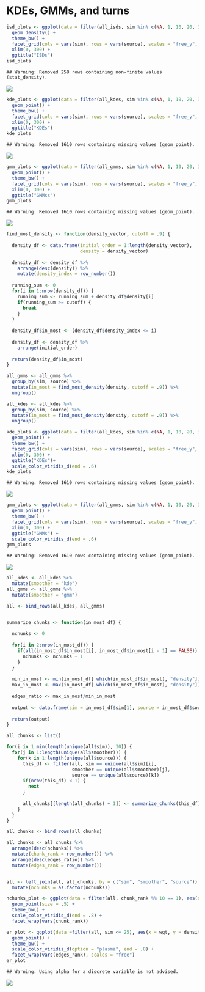 KDEs, GMMs, and turns
================

``` r
isd_plots <- ggplot(data = filter(all_isds, sim %in% c(NA, 1, 10, 20, 30, 40, 50, 60, 70, 80, 90)), aes(x = wgt)) +
  geom_density() +
  theme_bw() +
  facet_grid(cols = vars(sim), rows = vars(source), scales = "free_y", drop = T) +
  xlim(0, 300) +
  ggtitle("ISDs")
isd_plots
```

    ## Warning: Removed 258 rows containing non-finite values (stat_density).

![](turns_etc_files/figure-markdown_github/isd%20plots-1.png)

``` r
kde_plots <- ggplot(data = filter(all_kdes, sim %in% c(NA, 1, 10, 20, 30, 40, 50, 60, 70, 80, 90)), aes(x = wgt, y = density)) +
  geom_point() +
  theme_bw() +
  facet_grid(cols = vars(sim), rows = vars(source), scales = "free_y", drop = T) +
  xlim(0, 300) +
  ggtitle("KDEs")
kde_plots
```

    ## Warning: Removed 1610 rows containing missing values (geom_point).

![](turns_etc_files/figure-markdown_github/kde%20plots-1.png)

``` r
gmm_plots <- ggplot(data = filter(all_gmms, sim %in% c(NA, 1, 10, 20, 30, 40, 50, 60, 70, 80, 90)), aes(x = wgt, y = density)) +
  geom_point() +
  theme_bw() +
  facet_grid(cols = vars(sim), rows = vars(source), scales = "free_y", drop = T) +
  xlim(0, 300) +
  ggtitle("GMMss")
gmm_plots
```

    ## Warning: Removed 1610 rows containing missing values (geom_point).

![](turns_etc_files/figure-markdown_github/gmm%20plots-1.png)

``` r
find_most_density <- function(density_vector, cutoff = .9) {
  
  density_df <- data.frame(initial_order = 1:length(density_vector),
                           density = density_vector)
  
  density_df <- density_df %>%
    arrange(desc(density)) %>%
    mutate(density_index = row_number())
  
  running_sum <- 0
  for(i in 1:nrow(density_df)) {
    running_sum <- running_sum + density_df$density[i]
    if(running_sum >= cutoff) {
      break
    }
  }
  
  density_df$in_most <- (density_df$density_index <= i)
  
  density_df <- density_df %>%
    arrange(initial_order)
  
  return(density_df$in_most)
}

all_gmms <- all_gmms %>%
  group_by(sim, source) %>%
  mutate(in_most = find_most_density(density, cutoff = .9)) %>%
  ungroup()

all_kdes <- all_kdes %>%
  group_by(sim, source) %>%
  mutate(in_most = find_most_density(density, cutoff = .9)) %>%
  ungroup()
```

``` r
kde_plots <- ggplot(data = filter(all_kdes, sim %in% c(NA, 1, 10, 20, 30, 40, 50, 60, 70, 80, 90)), aes(x = wgt, y = density, color = in_most)) +
  geom_point() +
  theme_bw() +
  facet_grid(cols = vars(sim), rows = vars(source), scales = "free_y", drop = T) +
  xlim(0, 300) +
  ggtitle("KDEs")+
  scale_color_viridis_d(end = .6)
kde_plots
```

    ## Warning: Removed 1610 rows containing missing values (geom_point).

![](turns_etc_files/figure-markdown_github/kde%20plots%202-1.png)

``` r
gmm_plots <- ggplot(data = filter(all_gmms, sim %in% c(NA, 1, 10, 20, 30, 40, 50, 60, 70, 80, 90)), aes(x = wgt, y = density, color = in_most)) +
  geom_point() +
  theme_bw() +
  facet_grid(cols = vars(sim), rows = vars(source), scales = "free_y", drop = T) +
  xlim(0, 300) +
  ggtitle("GMMs") +
  scale_color_viridis_d(end = .6)
gmm_plots
```

    ## Warning: Removed 1610 rows containing missing values (geom_point).

![](turns_etc_files/figure-markdown_github/gmm%20plots%202-1.png)

``` r
all_kdes <- all_kdes %>%
  mutate(smoother = "kde") 
all_gmms <- all_gmms %>% 
  mutate(smoother = "gmm")

all <- bind_rows(all_kdes, all_gmms)


summarize_chunks <- function(in_most_df) {
  
  nchunks <- 0
  
  for(i in 2:nrow(in_most_df)) {
    if(all(in_most_df$in_most[i], in_most_df$in_most[i - 1] == FALSE)) {
      nchunks <- nchunks + 1
    }
  }
  
  min_in_most <- min(in_most_df[ which(in_most_df$in_most), "density"])
  max_in_most <- max(in_most_df[ which(in_most_df$in_most), "density"])
  
  edges_ratio <- max_in_most/min_in_most
  
  output <- data.frame(sim = in_most_df$sim[1], source = in_most_df$source[1], smoother = in_most_df$smoother[1], nchunks = nchunks, edges_ratio = edges_ratio, stringsAsFactors = F)
  
  return(output)
}

all_chunks <- list() 

for(i in 1:min(length(unique(all$sim)), 30)) {
  for(j in 1:length(unique(all$smoother))) {
    for(k in 1:length(unique(all$source))) {
      this_df <- filter(all, sim == unique(all$sim)[i],
                        smoother == unique(all$smoother)[j],
                        source == unique(all$source)[k])
      if(nrow(this_df) < 1) {
        next
      }
      
      all_chunks[[length(all_chunks) + 1]] <- summarize_chunks(this_df)
    }
  }
}

all_chunks <- bind_rows(all_chunks)

all_chunks <- all_chunks %>%
  arrange(desc(nchunks)) %>%
  mutate(chunk_rank = row_number()) %>%
  arrange(desc(edges_ratio)) %>%
  mutate(edges_rank = row_number())


all <- left_join(all, all_chunks, by = c("sim", "smoother", "source")) %>%
  mutate(nchunks = as.factor(nchunks))
```

``` r
nchunks_plot <- ggplot(data = filter(all, chunk_rank %% 10 == 1), aes(x = wgt, y = density, color = nchunks)) +
  geom_point(size = .5) +
  theme_bw() +
  scale_color_viridis_d(end = .8) +
  facet_wrap(vars(chunk_rank))
```

``` r
er_plot <- ggplot(data =filter(all, sim <= 25), aes(x = wgt, y = density, color = nchunks, alpha = in_most)) +
  geom_point() +
  theme_bw() +
  scale_color_viridis_d(option = "plasma", end = .8) +
  facet_wrap(vars(edges_rank), scales = "free")
er_plot
```

    ## Warning: Using alpha for a discrete variable is not advised.

![](turns_etc_files/figure-markdown_github/by%20edge%20ratio%20plot-1.png)
